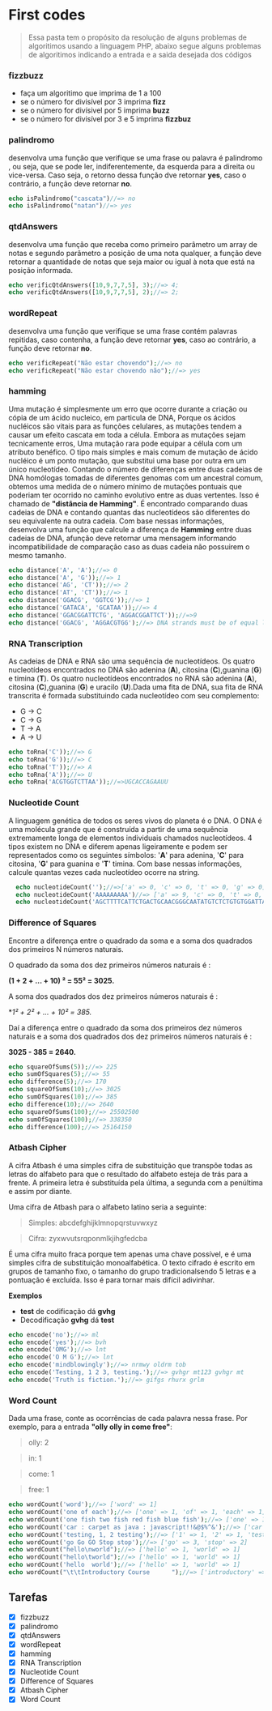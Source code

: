 # First codes
> Essa pasta tem o propósito da resolução de alguns problemas de algoritimos usando a linguagem PHP,
abaixo segue alguns problemas de algoritimos indicando a entrada e a saida desejada dos códigos

### fizzbuzz
- faça um algoritimo que imprima de 1 a 100
- se o número for divisível por 3 imprima  **fizz**
- se o número for divísivel por 5 imprima  **buzz**
- se o número for divisível por 3 e 5 imprima **fizzbuz**
### palindromo
desenvolva uma função  que verifique se uma frase ou palavra é palindromo , ou seja, que se pode ler, indiferentemente, da esquerda para a direita ou vice-versa. Caso seja, o retorno dessa função dve retornar **yes**, caso o contrário, a função deve retornar **no**.
```php
echo isPalindromo("cascata")//=> no
echo isPalindromo("natan")//=> yes
```
### qtdAnswers
desenvolva uma função que receba como primeiro parâmetro um array de notas e segundo parâmetro a posição de uma nota qualquer, a função deve retornar a quantidade de notas que seja maior ou igual à nota que está na posição informada.
```php
echo verificQtdAnswers([10,9,7,7,5], 3);//=> 4;
echo verificQtdAnswers([10,9,7,7,5], 2);//=> 2;
```
### wordRepeat
desenvolva uma função que verifique se uma frase contém palavras repitidas, caso contenha, a função deve retornar **yes**, caso ao contrário, a função deve retornar **no**.
```php
echo verificRepeat("Não estar chovendo");//=> no
echo verificRepeat("Não estar chovendo não");//=> yes
```
### hamming
Uma mutação é simplesmente um erro que ocorre durante a criação ou cópia de um ácido nucleico, em particula de DNA, Porque os ácidos nucléicos são vitais para as funções celulares, as mutações tendem a causar um efeito cascata em toda a célula. Embora as mutações sejam tecnicamente erros, Uma mutação rara pode equipar a célula com um atributo benéfico. O tipo mais simples e mais comum de mutação de ácido nucléico é um ponto mutação, que substitui uma base por outra em um único nucleotídeo. Contando o número de diferenças entre duas cadeias de DNA homólogas tomadas de diferentes genomas com um ancestral comum, obtemos uma medida de o número mínimo de mutações pontuais que poderiam ter ocorrido no caminho evolutivo entre as duas vertentes. Isso é chamado de **"distância de Hamming"**. É encontrado comparando duas cadeias de DNA e contando quantas das nucleotídeos são diferentes do seu equivalente na outra cadeia. Com base nessas informações, desenvolva uma função que calcule a diferença de **Hamming** entre duas cadeias de DNA, afunção deve retornar uma mensagem informando incompatibilidade de comparação caso as duas cadeia não possuirem o mesmo tamanho.
```php
echo distance('A', 'A');//=> 0
echo distance('A', 'G'));//=> 1
echo distance('AG', 'CT'));//=> 2
echo distance('AT', 'CT'));//=> 1
echo distance('GGACG', 'GGTCG'));//=> 1
echo distance('GATACA', 'GCATAA'));//=> 4
echo distance('GGACGGATTCTG', 'AGGACGGATTCT'));//=>9
echo distance('GGACG', 'AGGACGTGG');//=> DNA strands must be of equal length
```
### RNA Transcription
As cadeias de DNA e RNA são uma sequência de nucleotídeos. Os quatro nucleotídeos encontrados no DNA são adenina (**A**), citosina (**C**),guanina (**G**) e timina (**T**). Os quatro nucleotídeos encontrados no RNA são adenina (**A**), citosina (**C**),guanina (**G**) e uracilo (**U**).Dada uma fita de DNA, sua fita de RNA transcrita é formada substituindo cada nucleotídeo com seu complemento:
- G -> C
- C -> G
- T -> A
- A -> U
```php
echo toRna('C'));//=> G
echo toRna('G'));//=> C
echo toRna('T'));//=> A
echo toRna('A'));//=> U
echo toRna('ACGTGGTCTTAA'));//=>UGCACCAGAAUU
```
### Nucleotide Count
A linguagem genética de todos os seres vivos do planeta é o DNA. O DNA é uma molécula grande que é construída a partir de uma sequência extremamente longa de elementos individuais chamados nucleotídeos. 4 tipos existem no DNA e diferem apenas ligeiramente e podem ser representados como os seguintes símbolos: '**A**' para adenina, '**C**' para citosina, '**G**' para guanina e '**T**' timina. Com base nessas informações, calcule quantas vezes cada nucleotídeo ocorre na string.
```php
  echo nucleotideCount('');//=>['a' => 0, 'c' => 0, 't' => 0, 'g' => 0]
  echo nucleotideCount('AAAAAAAAA')//=> ['a' => 9, 'c' => 0, 't' => 0, 'g' => 0]
  echo nucleotideCount('AGCTTTTCATTCTGACTGCAACGGGCAATATGTCTCTGTGTGGATTAAAAAAAGAGTGTCTGATAGCAGC'));//=>['a' => 20, 'c' => 12, 't' => 21, 'g' => 17]    
```
### Difference of Squares
Encontre a diferença entre o quadrado da soma e a soma dos quadrados dos primeiros N números naturais.

O quadrado da soma dos dez primeiros números naturais é :

**(1 + 2 + ... + 10) ² = 55² = 3025.**

A soma dos quadrados dos dez primeiros números naturais é :

**1² + 2² + ... + 10² = 385.*

Daí a diferença entre o quadrado da soma dos primeiros dez números naturais e a soma dos quadrados dos dez primeiros
números naturais é :

**3025 - 385 = 2640.**

```php
echo squareOfSums(5));//=> 225
echo sumOfSquares(5);//=> 55
echo difference(5);//=> 170
echo squareOfSums(10);//=> 3025
echo sumOfSquares(10);//=> 385
echo difference(10);//=> 2640
echo squareOfSums(100);//=> 25502500
echo sumOfSquares(100);//=> 338350
echo difference(100);//=> 25164150
```
### Atbash Cipher
A cifra Atbash é uma simples cifra de substituição que transpõe todas as letras do alfabeto para que o resultado do alfabeto esteja de trás para a frente. A primeira letra é substituída pela última, a segunda com a penúltima e assim por diante.

Uma cifra de Atbash para o alfabeto latino seria a seguinte:

> Simples: abcdefghijklmnopqrstuvwxyz

> Cifra: zyxwvutsrqponmlkjihgfedcba

É uma cifra muito fraca porque tem apenas uma chave possível, e é uma simples cifra de substituição monoalfabética. O texto cifrado é escrito em grupos de tamanho fixo, o tamanho do grupo tradicionalsendo 5 letras e a pontuação é excluída. Isso é para tornar mais difícil adivinhar.

**Exemplos**
- **test** de codificação dá **gvhg**
- Decodificação **gvhg** dá **test**

```php
echo encode('no');//=> ml
echo encode('yes');//=> bvh
echo encode('OMG');//=> lnt
echo encode('O M G');//=> lnt
echo encode('mindblowingly');//=> nrmwy oldrm tob
echo encode('Testing, 1 2 3, testing.');//=> gvhgr mt123 gvhgr mt
echo encode('Truth is fiction.');//=> gifgs rhurx grlm
```
### Word Count
Dada uma frase, conte as ocorrências de cada palavra nessa frase. Por exemplo, para a entrada  **"olly olly in come free"**:

> olly: 2

> in: 1

> come: 1

> free: 1
```php
echo wordCount('word');//=> ['word' => 1]
echo wordCount('one of each');//=> ['one' => 1, 'of' => 1, 'each' => 1]
echo wordCount('one fish two fish red fish blue fish');//=> ['one' => 1, 'fish' => 4, 'two' => 1, 'red' => 1, 'blue' => 1]
echo wordCount('car : carpet as java : javascript!!&@$%^&');//=> ['car' => 1, 'carpet' => 1, 'as' => 1, 'java' => 1, 'javascript' => 1]
echo wordCount('testing, 1, 2 testing');//=> ['1' => 1, '2' => 1, 'testing' => 2]
echo wordCount('go Go GO Stop stop');//=> ['go' => 3, 'stop' => 2]
echo wordCount("hello\nworld");//=> ['hello' => 1, 'world' => 1]
echo wordCount("hello\tworld");//=> ['hello' => 1, 'world' => 1]
echo wordCount('hello  world');//=> ['hello' => 1, 'world' => 1]
echo wordCount("\t\tIntroductory Course      ");//=> ['introductory' => 1, 'course' => 1]
```



## Tarefas
- [x] fizzbuzz
- [x] palindromo
- [x] qtdAnswers
- [x] wordRepeat
- [x] hamming
- [x] RNA Transcription
- [x] Nucleotide Count
- [x] Difference of Squares
- [x] Atbash Cipher
- [x] Word Count
